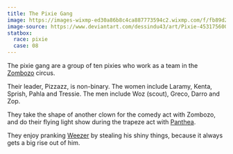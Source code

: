 ```yaml
---
title: The Pixie Gang
image: https://images-wixmp-ed30a86b8c4ca887773594c2.wixmp.com/f/fb89d252-88ec-4197-8acf-65cc2eaf3574/d7ht4j4-be96d3af-871d-4bd6-b119-f2286bf21eb3.jpg?token=eyJ0eXAiOiJKV1QiLCJhbGciOiJIUzI1NiJ9.eyJzdWIiOiJ1cm46YXBwOjdlMGQxODg5ODIyNjQzNzNhNWYwZDQxNWVhMGQyNmUwIiwiaXNzIjoidXJuOmFwcDo3ZTBkMTg4OTgyMjY0MzczYTVmMGQ0MTVlYTBkMjZlMCIsIm9iaiI6W1t7InBhdGgiOiJcL2ZcL2ZiODlkMjUyLTg4ZWMtNDE5Ny04YWNmLTY1Y2MyZWFmMzU3NFwvZDdodDRqNC1iZTk2ZDNhZi04NzFkLTRiZDYtYjExOS1mMjI4NmJmMjFlYjMuanBnIn1dXSwiYXVkIjpbInVybjpzZXJ2aWNlOmZpbGUuZG93bmxvYWQiXX0.z67FGOq3HBszUc9sBA6aJyf-9Lw3uQsQCIUFw9ItFyw
image-source: https://www.deviantart.com/dessindu43/art/Pixie-453175600
statbox:
  race: pixie
  case: 08
---
```


The pixie gang are a group of ten pixies who work as a team in the [Zombozo](zombozo) circus.

Their leader, Pizzazz, is non-binary. The women include Laramy, Kenta, Sprish, Pahla and Tressie. The men include Woz (scout), Greco, Darro and Zop.

They take the shape of another clown for the comedy act with Zombozo, and do their flying light show during the trapeze act with [Panthea](panthea).

They enjoy pranking [Weezer](weezer) by stealing his shiny things, because it always gets a big rise out of him.
